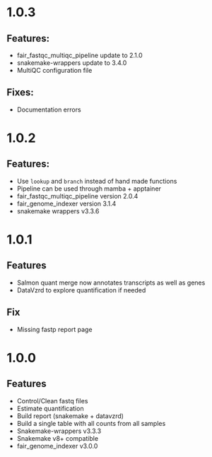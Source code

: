 # 1.0.3

## Features:

* fair_fastqc_multiqc_pipeline update to 2.1.0
* snakemake-wrappers update to 3.4.0
* MultiQC configuration file

## Fixes:

* Documentation errors

# 1.0.2

## Features:

* Use `lookup` and `branch` instead of hand made functions
* Pipeline can be used through mamba + apptainer
* fair_fastqc_multiqc_pipeline version 2.0.4
* fair_genome_indexer version 3.1.4
* snakemake wrappers v3.3.6

# 1.0.1

## Features

* Salmon quant merge now annotates transcripts as well as genes
* DataVzrd to explore quantification if needed

## Fix

* Missing fastp report page

# 1.0.0

## Features

* Control/Clean fastq files
* Estimate quantification
* Build report (snakemake + datavzrd)
* Build a single table with all counts from all samples
* Snakemake-wrappers v3.3.3
* Snakemake v8+ compatible
* fair_genome_indexer v3.0.0
